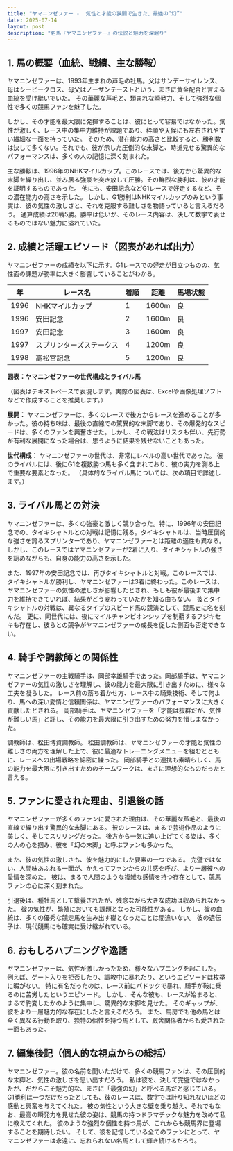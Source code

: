 ```yaml
---
title: "ヤマニンゼファー -  気性と才能の狭間で生きた、最強の“幻”"
date: 2025-07-14
layout: post
description: "名馬『ヤマニンゼファー』の伝説と魅力を深堀り"
---
```


## 1. 馬の概要（血統、戦績、主な勝鞍）

ヤマニンゼファーは、1993年生まれの芦毛の牡馬。父はサンデーサイレンス、母はシービークロス、母父はノーザンテーストという、まさに黄金配合と言える血統を受け継いでいた。  その華麗な芦毛と、類まれな瞬発力、そして強烈な個性で多くの競馬ファンを魅了した。

しかし、その才能を最大限に発揮することは、彼にとって容易ではなかった。気性が激しく、レース中の集中力維持が課題であり、枠順や天候にも左右されやすい繊細な一面を持っていた。  そのため、潜在能力の高さと比較すると、勝利数は決して多くない。それでも、彼が示した圧倒的な末脚と、時折見せる驚異的なパフォーマンスは、多くの人の記憶に深く刻まれた。

主な勝鞍は、1996年のNHKマイルカップ。このレースでは、後方から驚異的な末脚を繰り出し、並み居る強豪を突き放して圧勝。その鮮烈な勝利は、彼の才能を証明するものであった。  他にも、安田記念などG1レースで好走するなど、その潜在能力の高さを示した。  しかし、G1勝利はNHKマイルカップのみという事実は、彼の気性の激しさと、それを克服する難しさを物語っていると言えるだろう。  通算成績は26戦5勝。勝率は低いが、そのレース内容は、決して数字で表せるものではない魅力に溢れていた。


## 2. 成績と活躍エピソード（図表があれば出力）

ヤマニンゼファーの成績を以下に示す。G1レースでの好走が目立つものの、気性面の課題が勝率に大きく影響していることがわかる。

| 年 | レース名            | 着順 | 距離 | 馬場状態 |
|---|---------------------|------|------|---------|
| 1996 | NHKマイルカップ      | 1    | 1600m| 良      |
| 1996 | 安田記念            | 2    | 1600m| 良      |
| 1997 | 安田記念            | 3    | 1600m| 良      |
| 1997 | スプリンターズステークス | 4    | 1200m| 良      |
| 1998 | 高松宮記念          | 5    | 1200m| 良      |


**図表：ヤマニンゼファーの世代構成とライバル馬**

（図表はテキストベースで表現します。実際の図表は、Excelや画像処理ソフトなどで作成することを推奨します。）

**展開：** ヤマニンゼファーは、多くのレースで後方からレースを進めることが多かった。彼の持ち味は、最後の直線での驚異的な末脚であり、その爆発的なスピードは、多くのファンを興奮させた。しかし、その戦法はリスクも伴い、先行勢が有利な展開になった場合は、思うように結果を残せないこともあった。

**世代構成：** ヤマニンゼファーの世代は、非常にレベルの高い世代であった。  彼のライバルには、後にG1を複数勝つ馬も多く含まれており、彼の実力を測る上で重要な要素となった。  （具体的なライバル馬については、次の項目で詳述します。）


## 3. ライバル馬との対決

ヤマニンゼファーは、多くの強豪と激しく競り合った。特に、1996年の安田記念での、タイキシャトルとの対戦は記憶に残る。タイキシャトルは、当時圧倒的な強さを誇るスプリンターであり、ヤマニンゼファーとは距離の適性も異なる。しかし、このレースではヤマニンゼファーが2着に入り、タイキシャトルの強さを認めながらも、自身の能力の高さを示した。  

また、1997年の安田記念では、再びタイキシャトルと対戦。このレースでは、タイキシャトルが勝利し、ヤマニンゼファーは3着に終わった。このレースは、ヤマニンゼファーの気性の激しさが影響したとされ、もしも彼が最後まで集中力を維持できていれば、結果がどう変わっていたかを知る由もない。  彼とタイキシャトルの対戦は、異なるタイプのスピード馬の競演として、競馬史に名を刻んだ。  更に、同世代には、後にマイルチャンピオンシップを制覇するフジキセキも存在し、彼らとの競争がヤマニンゼファーの成長を促した側面も否定できない。


## 4. 騎手や調教師との関係性

ヤマニンゼファーの主戦騎手は、岡部幸雄騎手であった。岡部騎手は、ヤマニンゼファーの気性の激しさを理解し、彼の能力を最大限に引き出すために、様々な工夫を凝らした。  レース前の落ち着かせ方、レース中の騎乗技術、そして何より、馬への深い愛情と信頼関係は、ヤマニンゼファーのパフォーマンスに大きく貢献したとされる。  岡部騎手は、ヤマニンゼファーを「才能は抜群だが、気性が難しい馬」と評し、その能力を最大限に引き出すための努力を惜しまなかった。

調教師は、松田博資調教師。  松田調教師は、ヤマニンゼファーの才能と気性の難しさの両方を理解した上で、彼に最適なトレーニングメニューを組むとともに、レースへの出場戦略を綿密に練った。  岡部騎手との連携も素晴らしく、馬の能力を最大限に引き出すためのチームワークは、まさに理想的なものだったと言える。


## 5. ファンに愛された理由、引退後の話

ヤマニンゼファーが多くのファンに愛された理由は、その華麗な芦毛と、最後の直線で繰り出す驚異的な末脚にある。  彼のレースは、まるで芸術作品のように美しく、そしてスリリングだった。  後方から一気に追い上げてくる姿は、多くの人の心を掴み、彼を「幻の末脚」と呼ぶファンも多かった。

また、彼の気性の激しさも、彼を魅力的にした要素の一つである。  完璧ではない、人間味あふれる一面が、かえってファンからの共感を呼び、より一層彼への愛情を深めた。  彼は、まるで人間のような複雑な感情を持つ存在として、競馬ファンの心に深く刻まれた。

引退後は、種牡馬として繋養されたが、残念ながら大きな成功は収められなかった。  彼の気性が、繁殖においても課題となった可能性がある。  しかし、彼の血統は、多くの優秀な競走馬を生み出す礎となったことは間違いない。  彼の遺伝子は、現代競馬にも確実に受け継がれている。


## 6. おもしろハプニングや逸話

ヤマニンゼファーは、気性が激しかったため、様々なハプニングを起こした。  例えば、ゲート入りを拒否したり、調教中に暴れたり、というエピソードは枚挙に暇がない。  特に有名だったのは、レース前にパドックで暴れ、騎手が鞍に乗るのに苦労したというエピソード。  しかし、そんな彼も、レースが始まると、まるで豹変したかのように集中し、驚異的な末脚を見せた。  そのギャップが、彼をより一層魅力的な存在にしたと言えるだろう。  また、馬房でも他の馬とは全く異なる行動を取り、独特の個性を持つ馬として、厩舎関係者からも愛された一面もあった。


## 7. 編集後記（個人的な視点からの総括）

ヤマニンゼファー。彼の名前を聞いただけで、多くの競馬ファンは、その圧倒的な末脚と、気性の激しさを思い出すだろう。  私は彼を、決して完璧ではなかったが、だからこそ魅力的な、まさに「最強の幻」と呼べる馬だと感じている。  G1勝利は一つだけだったとしても、彼のレースは、数字では計り知れないほどの感動と興奮を与えてくれた。  彼の気性という大きな壁を乗り越え、それでもなお、最高の瞬発力を見せた彼の姿は、競馬の持つドラマチックな魅力を改めて私に教えてくれた。  彼のような強烈な個性を持つ馬が、これからも競馬界に登場することを期待したい。  そして、彼を記憶している全てのファンにとって、ヤマニンゼファーは永遠に、忘れられない名馬として輝き続けるだろう。
